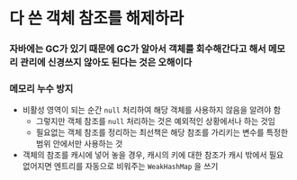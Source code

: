 # 다 쓴 객체 참조를 해제하라
### 자바에는 GC가 있기 때문에 GC가 알아서 객체를 회수해간다고 해서 메모리 관리에 신경쓰지 않아도 된다는 것은 오해이다
### 메모리 누수 방지
* 비활성 영역이 되는 순간 `null` 처리하여 해당 객체를 사용하지 않음을 알려야 함
  * 그렇지만 객체 참조를 `null` 처리하는 것은 예외적인 상황에서나 하는 것임
  * 필요없는 객체 참조를 정리하는 최선책은 해당 참조를 가리키는 변수를 특정한 범위 안에서만 사용하는 것
* 객체의 참조를 캐시에 넣어 놓을 경우, 캐시의 키에 대한 참조가 캐시 밖에서 필요 없어지면 엔트리를 자동으로 비워주는 `WeakHashMap` 을 쓰기